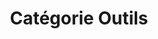 ---
title: Catégorie Outils
category: Outils
description: "Des outils utiles pour la pratique du NetDevOps."
---